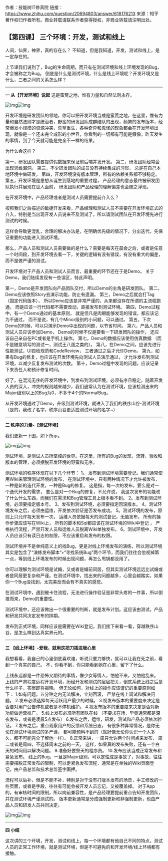 作者：技能树IT修真院
链接：https://www.zhihu.com/question/20694803/answer/618176213
来源：知乎
著作权归作者所有。商业转载请联系作者获得授权，非商业转载请注明出处。



## 【第四课】 三个环境：开发，测试和线上



人间，仙界，神界，真的存在么？
不知道，但是我知道，开发，测试和线上，是一定存在的。

上节课我们说到了，Bug的生命周期，而只有在测试环境和线上环境发现的Bug，才会被称之为Bug。
倒底是什么是测试环境，什么是线上环境呢？开发环境又是什么，三者之间的关系怎么样？

------

**一 从【开发环境】说起**
这是蛮荒之地，惟有力量和自然法则永存。



![img](https://pic4.zhimg.com/50/v2-d1beee0ea3ae8f9083c16ce66765f6df_720w.jpg?source=1940ef5c)![img](https://pic4.zhimg.com/80/v2-d1beee0ea3ae8f9083c16ce66765f6df_720w.jpg?source=1940ef5c)


开发环境是研发团队的领地，你可以把开发环境当成是蛮荒之地，在这里，惟有力量和自然法则才是统治者，野蛮的研发团队成群结队的出现，频繁的发布版本，经常爆发小规模的资源冲突，荒草重生，各种奇异和鬼怪的现象都会在开发环境出现，就像是一个还未完全成形的小世界，你看到的一切都有可能是假像，昨天发生的事情，到了今天就可能是完全不一样的结果。

为什么会这样？

第一，研发团队需要提供假数据来保证前后端并发开发。 第二，研发团队经常会出现思维漏洞。 第三，不少研发团队的成员没有持续集成的习惯，       总是在自己本地环境中做研发。 第四，开发环境没有版本管理，所有的依赖关系都不够稳定。 第五，开发环境是思想从诞生到落地的重要过程，       产品经理的意志最终被研发团队执行并展现在世人面前，       研发团队和产品经理的理解偏差也会随之浮现。

在开发环境中，产品经理或者是测试人员需要提前介入么？

按照我们之后描述的敏捷开发来看，产品经理和测试人员不需要在开发环境正式的介入，特别是当出现开发人员说来不及测试了，所以请测试团队在开发环境先进行测试的时候。

这样会导致更混乱，合理的解决办法是，在明确优先级的情况下，分出迭代，先保证重要的功能进入测试环境。

那么，产品人员和测试人员需要做的是什么？需要是每天在晨会之后，或者是任意一个时间段，到开发环境去看一下，关键的逻辑有没有错误，有没有重大的偏差，而不是做严谨的测试。

开发环境对于产品人员和测试人员而言，最重要的环节还在于是Demo。
关于Demo，我们陆续发现有一些误区，特此声明。

第一，Demo是开发团队向产品团队交付，所以Demo的主角是研发团队。 第二，Demo应该依照Story去演示功能，防止有遗漏。 第三，Demo之后就会打Tag（固定代码版本），       所以Demo应该是非常严谨的，从来都没存在所谓的主流程跑通，       而是应该一行代码都不需要改动，直接发布到测试环境。 第四，Demo过程中，有一个Demo通过的基本原则，       就是但凡是肉眼能够发现的错误，都应该记为不通过，       而不是说，有几个Minor级别的小问题，可以通过。 第五，下次Demo的时候，可以只演示Demo中出现的问题，以节省时间。 第六，产品人员和测试人员应该参加Demo，       Demo的时候不仅是要看一下研发团队的操作，       还应该自己亲自在PC或者是手机上操作。 第七，Demo的数据应该使用仿真数据      （而不是随意填写的测试一，测试王八蛋之类的）。 第八，在Demo之间，应该先进行性能测试，UI自检规范和CodeReview，       三者通过之后才允许Demo。 第九，如果有Bug的修复，也应该在开发环境先向测试人员演示通过，       才允许发布到测试环境，以减少反复发布测试的次数。 第十，Demo过程中发现的问题，应该记录下来责任人和预计修复时间。

好了，在混沌无序的开发环境中，到发布到测试环境，必须有序且稳定，随着开发人员的深入，冲突的规则越来越少，我们通常认为在测试环境，应该检测出来的Major级别以上的Bug为0，不多于4个的NormalBug。

从开发环境通过了Demo，升级到测试环境，就进入了我们的秩序山谷-测试环境（是的，我改了名字，秩序山谷更适应测试环境的名字~）



------


**二 秩序的力量-【测试环境】**

我们更新一下图，如下所示。

![img](https://pic1.zhimg.com/50/v2-358b5d13d1655b793a9cc4853d9cb750_720w.jpg?source=1940ef5c)![img](https://pic1.zhimg.com/80/v2-358b5d13d1655b793a9cc4853d9cb750_720w.jpg?source=1940ef5c)

测试环境，是测试人员所掌控的世界。在这里，所有的Bug的发现，流转，验收和版本的管理，必须摆脱开发环境的野蛮和无序。

测试环境的秩序体现在以下几个环节：
1。 发布到测试环境需要登记。我们通常使用Wiki来管理测试环境的发布，     在测试环境中，只有两种情况下才允许被发布，一种是新的迭代开发，一种是Bug的修复。     这是指，每一次的发布，要么是对一个迭代开发的需求，     要么是对一个Bug的修复，不允许说，     我这次发布的功能改了什么什么东西，而我们在需求和Bug管理工具上根本看不到。 2。发布到测试环境，必须要指定版本号。 3。发布到测试环境，必须要指定回滚版本。 4。测试环境发布之后，必须由运维，开发依次验证是否发布成功。 5。测试环境的发布，原则上只允许每天发布一次，    运维人员依据每天的测试登记，无脑发布，    所有的操作步骤应该写在Wiki上，    所有的脚本和Sql都应该在测试环境的Wiki中登记 ，    严格执行流程，严禁开发人员和运维人员脱离Wiki单独发布。 6。测试环境中，开发人员应该只有读日志的权限，不应该重启和发布的权限。


测试环境并不是单纯意义上的找Bug，更是对线上环境发布的演练，所以测试环境其实是包含了“演练发布脚本”+“寻找系统Bug”两个环节，而我们往往会忽视掉第一点，等到线上环境发布的时候出现问题，再怎么甩锅都没用了。

你可以理解为测试环境是试婚，又或者是婚前同居，但其实测试环境远远比试婚或者是同居更复杂和严谨。在测试环境中，找出来的问题越多，心里会越踏实，如果你一个Bug没找到，太完美反而会有不真实的感觉。

在测试环境中，遇到被卡住流程，无法进行操作验证是非常头疼的一件事，所以倒推而来，Demo的重要性。

测试环境中，还应该做出一个很重要的判断，就是发布计划。这应该由测试，产品和研发共同决定发布的排期。

发布到正式环境，同样应该是需要在Wiki登记，我们接下来看一看，穿越秩序山谷，是怎么样到达真实界元的。



------

**三 【线上环境】-爱我，就用这把刀插进我心里**

我想看看，我自己的心里倒底喜欢谁，听说只要刀够快，就可以让我在死之前，看到一个真实的自己。
不，你看不到，你只能看到她在心里，留下了什么。

上线永远都是一件恐怖又期待的事情，像少女等情人，怕他不来，又怕他乱来。
上线的严肃程度远程开发环境，历经开发和测试的层层把关，倒底系统上线之后是什么样子，答案即将揭晓。
但无论如何，对线上的操作应该谨记的重要原则如下：
    1.如有问题，五分钟之内无法解决，立刻回滚，       严禁在线上调试和解决问题。     2.发布必须选择每天活跃用户最少的时候。     3.视发布版本的重要度来决定是否要对用户公告停机或者是不停机维护。     4.视发布版本的重要度来决定是否对新功能做运营推广。     5.线上发布必须所有团队在线       （不要求在场，毕竟通常都是深夜发布，或者是凌晨5点发布）     6.发布之后，运维，研发，测试和产品必须依次验证。     7.发布之后，重点观察用户的反馈和系统日志，       有很多种异常情况，是你无论在测试环境测试的多严谨，       都可能预料不到的（就好像无论你认识一个人多久，都不可能完全了解他一样）。     8.正常来讲，一周只允许两个时间点来发布，       周二或者是周四，不选择周末之前的一天，       这样，如果真的发布失败，还有一个白天的时间用以解决问题。     9.准备好要祭天的程序员。     10.发布应该当成正常发布和紧急发布。
线上的Bug，一旦是Major级别，可以定性成是事故了，对事故，往往需要摆脱正常发布的限制，可以走紧急发布流程，通常是在单独的Wiki页面登记，由产品总监和技术总监签字画押。

流程可以后补，但是不能不补，特别是对于没有打版本发布的场景，手工修改的一些页面，或者是字段，往往有可能会被开发人员忘记，又被覆盖掉。
对于App的，有审核时间的限制，所以向前兼容性，是产品经理要提前重点告知开发团队，并在测试环境严谨测试的。
版本更新通常是分成强制更新和非强制更新，也由产品人员和研发人员共同决定。



![img](https://pic1.zhimg.com/50/v2-5961a0356d076985888fbf27ad7b62ea_720w.jpg?source=1940ef5c)![img](https://pic1.zhimg.com/80/v2-5961a0356d076985888fbf27ad7b62ea_720w.jpg?source=1940ef5c)

------


**四 小结**

这次讲的三个环境，开发，测试和线上，每一个环境都有他自己不同的特点，测试人员的正常工作环境，就是测试环境，但是不可避免的和开发环境/线上环境都有接触。
